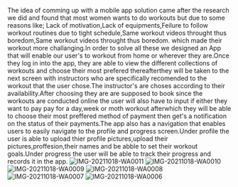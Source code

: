 The idea of comming up with a mobile app solution came  after the research we did and found that most women wants to do workouts but due to some reasons like; Lack of motivation,Lack of equipments,Feilure to follow workout routines due to tight schedule,Same workout videos throught thus boredom,Same workout videos throught thus boredom.
which made their workout more challanging.In order to solve all these we designed an App that will enable our user's to workout from home or wherever they are.Once they log in into the app, they are able to view the different collections of workouts and choose their most prefered thereafterthey will be taken to the next screen with instructors who are specifically recomended to the workout that the user chose.The instructor's are choses according to their availability.After choosing they are are supposed to book since the workouts are conducted online the user will also have to input if either they want to pay pay for a day,week or moth workout afterwhich they will be able to choose their most preffered method of payment then get's a notification on the status of their payments.The app also has a navigation that enables users to easily navigate to the profile and progress screen.Under profile the user is able to upload thier profile pictures,upload their pictures,proffesion,their names and be abble to set their workout goals.Under progress the user will be able to track their progress and records it in the app.
![IMG-20211018-WA0011](https://user-images.githubusercontent.com/79143417/138313465-a4bc4d23-8f25-4cfa-8c80-716a8f8a8791.jpg)
![IMG-20211018-WA0010](https://user-images.githubusercontent.com/79143417/138313475-4fd13b45-1b1e-4c46-be66-a4ed0afd405d.jpg)
![IMG-20211018-WA0009](https://user-images.githubusercontent.com/79143417/138313479-6303478c-2533-4b60-9bdb-d58c1cd00f4f.jpg)
![IMG-20211018-WA0008](https://user-images.githubusercontent.com/79143417/138313480-82821931-405b-4045-b1c5-14c95d0d19d5.jpg)
![IMG-20211018-WA0007](https://user-images.githubusercontent.com/79143417/138313482-8ebbb347-73e8-40ed-90c8-9e29ca3b6d18.jpg)
![IMG-20211018-WA0006](https://user-images.githubusercontent.com/79143417/138313484-1e71fce1-8a5f-42fd-9196-e2ac113f081d.jpg)
